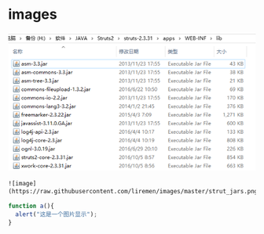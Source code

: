# images

![image](https://raw.githubusercontent.com/liremen/images/master/strut_jars.png)

```
![image](https://raw.githubusercontent.com/liremen/images/master/strut_jars.png)
```

``` javascript
function a(){
  alert("这是一个图片显示");
}
```
